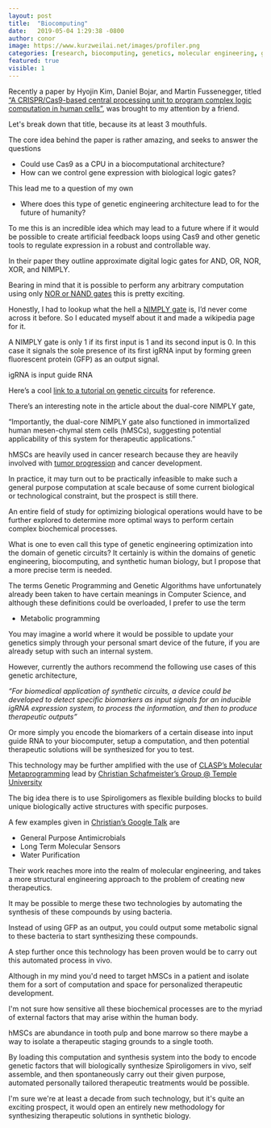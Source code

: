 ```yaml
---
layout: post
title:  "Biocomputing"
date:   2019-05-04 1:29:38 -0800
author: conor
image: https://www.kurzweilai.net/images/profiler.png
categories: [research, biocomputing, genetics, molecular engineering, genetic engineering, therapeutics]
featured: true
visible: 1
---
```


Recently a paper by Hyojin Kim, Daniel Bojar, and Martin Fussenegger, titled
 [“A CRISPR/Cas9-based central processing unit to program complex logic computation in human cells”](https://www.pnas.org/content/116/15/7214), was brought to my attention by a friend.

Let's break down that title, because its at least 3 mouthfuls.

The core idea behind the paper is rather amazing, and seeks to answer the questions

- Could use Cas9 as a CPU in a biocomputational architecture?
- How can we control gene expression with biological logic gates?

This lead me to a question of my own

- Where does this type of genetic engineering architecture lead to for the future of humanity?

To me this is an incredible idea which may lead to a future where if it would be possible to create artificial feedback loops using Cas9 and other genetic tools to regulate expression in a robust and controllable way.

In their paper they outline approximate digital logic gates for AND, OR, NOR, XOR, and NIMPLY.

Bearing in mind that it is possible to perform any arbitrary computation using only [NOR or NAND gates](https://en.wikipedia.org/wiki/Functional_completeness) this is pretty exciting.

Honestly, I had to lookup what the hell a [NIMPLY gate](https://en.wikipedia.org/wiki/NIMPLY_gate) is, I’d never come across it before.
So I educated myself about it and made a wikipedia page for it.

A NIMPLY gate is only 1 if its first input is 1 and its second input is 0.
In this case it signals the sole presence of its first igRNA input by forming green fluorescent protein (GFP) as an output signal.

igRNA is input guide RNA

Here’s a cool [link to a tutorial on genetic circuits](http://www2.cds.caltech.edu/~murray/waitwhat/tutorial.html) for reference.

There’s an interesting note in the article about the dual-core NIMPLY gate, 

“Importantly, the dual-core NIMPLY gate also functioned in immortalized human mesen-chymal stem cells (hMSCs), suggesting potential applicability of this system for therapeutic applications.”

hMSCs are heavily used in cancer research because they are heavily involved with [tumor progression](https://molecular-cancer.biomedcentral.com/articles/10.1186/s12943-017-0597-8) and cancer development.


In practice, it may turn out to be practically infeasible to make such a general purpose computation at scale because of some current biological or technological constraint, but the prospect is still there.

An entire field of study for optimizing biological operations would have to be further explored to determine more optimal ways to perform certain complex biochemical processes.

What is one to even call this type of genetic engineering optimization into the domain of genetic circuits?
It certainly is within the domains of genetic engineering, biocomputing, and synthetic human biology, but I propose that a more precise term is needed.

The terms Genetic Programming and Genetic Algorithms have unfortunately already been taken to have certain meanings in Computer Science, and although these definitions could be overloaded, I prefer to use the term 

- Metabolic programming

You may imagine a world where it would be possible to update your genetics simply through your personal smart device of the future, if you are already setup with such an internal system.

However, currently the authors recommend the following use cases of this genetic architecture,

*“For biomedical application of synthetic circuits, a device could be developed to detect specific biomarkers as input signals for an inducible igRNA expression system, to process the information, and then to produce therapeutic outputs”* 



Or more simply you encode the biomarkers of a certain disease into input guide RNA to your biocomputer, setup a computation, and then potential therapeutic solutions will be synthesized for you to test.

This technology may be further amplified with the use of [CLASP’s Molecular Metaprogramming](https://github.com/clasp-developers/clasp)
lead by [Christian Schafmeister’s Group @ Temple University](https://chem.cst.temple.edu/schafmeister.html)

The big idea there is to use Spiroligomers as flexible building blocks to build unique biologically active structures with specific purposes.

A few examples given in [Christian’s Google Talk](https://www.youtube.com/watch?v=8X69_42Mj-g) are 

- General Purpose Antimicrobials
- Long Term Molecular Sensors
- Water Purification 

Their work reaches more into the realm of molecular engineering, and takes a more structural engineering approach to the problem of creating new therapeutics.

It may be possible to merge these two technologies by automating the synthesis of these compounds by using bacteria.

Instead of using GFP as an output, you could output some metabolic signal to these bacteria to start synthesizing these compounds.

A step further once this technology has been proven would be to carry out this automated process in vivo.

Although in my mind you'd need to target hMSCs in a patient and isolate them for a sort of computation and  space for personalized therapeutic development. 

I'm not sure how sensitive all these biochemical processes are to the myriad of external factors that may arise within the human body.

hMSCs are abundance in tooth pulp and bone marrow so there maybe a way to isolate a therapeutic staging grounds to a single tooth.

By loading this computation and synthesis system into the body to encode genetic factors that will biologically synthesize Spiroligomers in vivo, self assemble, and then spontaneously carry out their given purpose, automated personally tailored therapeutic treatments would be possible.

I'm sure we're at least a decade from such technology, but it's quite an exciting prospect, it would open an entirely new methodology for synthesizing therapeutic solutions in synthetic biology.








